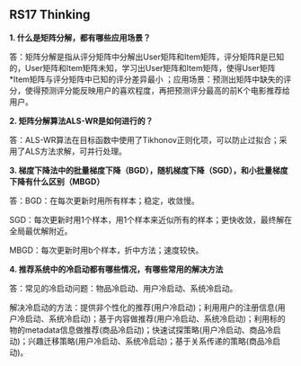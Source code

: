 ## RS17 Thinking
**1.  什么是矩阵分解，都有哪些应用场景？**

答：矩阵分解是指从评分矩阵中分解出User矩阵和Item矩阵，评分矩阵R是已知的，User矩阵和Item矩阵未知，学习出User矩阵和Item矩阵，使得User矩阵*Item矩阵与评分矩阵中已知的评分差异最小 ；应用场景：预测出矩阵中缺失的评分，使得预测评分能反映用户的喜欢程度，再把预测评分最高的前K个电影推荐给用户。

**2. 矩阵分解算法ALS-WR是如何进行的？**

答：ALS-WR算法在目标函数中使用了Tikhonov正则化项，可以防止过拟合；采用了ALS方法求解，可并行处理。

**3.  梯度下降法中的批量梯度下降（BGD），随机梯度下降（SGD），和小批量梯度下降有什么区别（MBGD）**

答：BGD：在每次更新时用所有样本；稳定，收敛慢。

SGD：每次更新时用1个样本，用1个样本来近似所有的样本；更快收敛，最终解在全局最优解附近。

MBGD：每次更新时用b个样本，折中方法；速度较快。

**4.  推荐系统中的冷启动都有哪些情况，有哪些常用的解决方法**

答：常见的冷启动问题：物品冷启动、用户冷启动、系统冷启动。

解决冷启动的方法：提供非个性化的推荐(用户冷启动)；利用用户的注册信息(用户冷启动、系统冷启动)；基于内容做推荐(用户冷启动、系统冷启动)；利用标的物的metadata信息做推荐(商品冷启动)；快速试探策略(用户冷启动、商品冷启动)；兴趣迁移策略(用户冷启动、系统冷启动)；基于关系传递的策略(商品冷启动)。